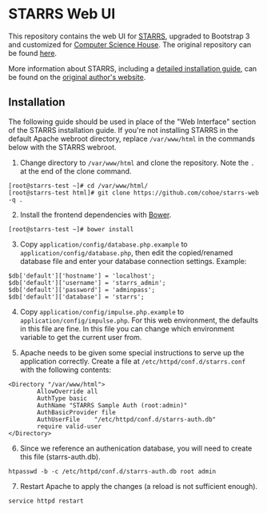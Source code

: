 # STARRS Web UI

This repository contains the web UI for [STARRS](https://github.com/cohoe/starrs), upgraded to Bootstrap 3 and customized for [Computer Science House](https://csh.rit.edu). The original repository can be found [here](https://github.com/cohoe/starrs-web).

More information about STARRS, including a [detailed installation guide](http://www.grantcohoe.com/blog/2013/04/24/starrs-installation-guide/), can be found on the [original author's website](http://grantcohoe.com/projects/starrs).

## Installation

The following guide should be used in place of the "Web Interface" section of the STARRS installation guide. If you're not installing STARRS in the default Apache webroot directory, replace `/var/www/html` in the commands below with the STARRS webroot.

1. Change directory to `/var/www/html` and clone the repository. Note the `.` at the end of the clone command.

```
[root@starrs-test ~]# cd /var/www/html/
[root@starrs-test html]# git clone https://github.com/cohoe/starrs-web -q .
```

2. Install the frontend dependencies with [Bower](https://bower.io).

```
[root@starrs-test ~]# bower install
```

3. Copy `application/config/database.php.example` to `application/config/database.php`, then edit the copied/renamed database file and enter your database connection settings. Example:

```
$db['default']['hostname'] = 'localhost';
$db['default']['username'] = 'starrs_admin';
$db['default']['password'] = 'adminpass';
$db['default']['database'] = 'starrs';
````

4. Copy `application/config/impulse.php.example` to `application/config/impulse.php`. For this web environment, the defaults in this file are fine. In this file you can change which environment variable to get the current user from.

5. Apache needs to be given some special instructions to serve up the application correctly. Create a file at `/etc/httpd/conf.d/starrs.conf` with the following contents:

```
<Directory "/var/www/html">
        AllowOverride all
        AuthType basic
        AuthName "STARRS Sample Auth (root:admin)"
        AuthBasicProvider file
        AuthUserFile    "/etc/httpd/conf.d/starrs-auth.db"
        require valid-user
</Directory>
```

6. Since we reference an authenication database, you will need to create this file (starrs-auth.db).

```
htpasswd -b -c /etc/httpd/conf.d/starrs-auth.db root admin
```

7. Restart Apache to apply the changes (a reload is not sufficient enough).

```
service httpd restart
```